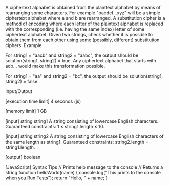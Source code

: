 A ciphertext alphabet is obtained from the plaintext alphabet by means of rearranging some characters. For example "bacdef...xyz" will be a simple ciphertext alphabet where a and b are rearranged.
A substitution cipher is a method of encoding where each letter of the plaintext alphabet is replaced with the corresponding (i.e. having the same index) letter of some ciphertext alphabet.
Given two strings, check whether it is possible to obtain them from each other using some (possibly, different) substitution ciphers.
Example


For string1 = "aacb" and string2 = "aabc", the output should be
solution(string1, string2) = true.
Any ciphertext alphabet that starts with acb... would make this transformation possible.


For string1 = "aa" and string2 = "bc", the output should be
solution(string1, string2) = false.


Input/Output


[execution time limit] 4 seconds (js)


[memory limit] 1 GB


[input] string string1
A string consisting of lowercase English characters.
Guaranteed constraints:
1 ≤ string1.length ≤ 10.


[input] string string2
A string consisting of lowercase English characters of the same length as string1.
Guaranteed constraints:
string2.length = string1.length.


[output] boolean


[JavaScript] Syntax Tips
// Prints help message to the console
// Returns a string
function helloWorld(name) {
    console.log("This prints to the console when you Run Tests");
    return "Hello, " + name;
}


